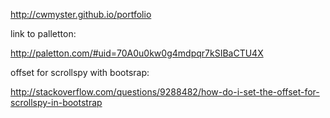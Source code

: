 http://cwmyster.github.io/portfolio

link to palletton:

http://paletton.com/#uid=70A0u0kw0g4mdpqr7kSIBaCTU4X

offset for scrollspy with bootsrap:

http://stackoverflow.com/questions/9288482/how-do-i-set-the-offset-for-scrollspy-in-bootstrap

